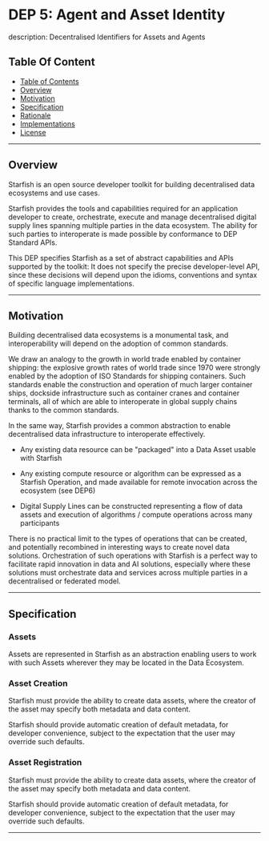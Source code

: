# DEP 5: Agent and Asset Identity
description: Decentralised Identifiers for Assets and Agents

## Table Of Content
   * [Table of Contents](#table-of-contents)
   * [Overview](#overview)
   * [Motivation](#motivation)
   * [Specification](#specification)
   * [Rationale](#rationale)
   * [Implementations](#implementations)
   * [License](#license)

---

## Overview
Starfish is an open source developer toolkit for building decentralised data ecosystems and use cases.

Starfish provides the tools and capabilities required for an application developer to create, orchestrate, execute and manage decentralised digital supply lines spanning multiple parties in the data ecosystem. The ability for such parties to interoperate is made possible by conformance to DEP Standard APIs.

This DEP specifies Starfish as a set of abstract capabilities and APIs supported by the toolkit: It does not specify the precise developer-level API, since these decisions will depend upon the idioms, conventions and syntax of specific language implementations.

---

## Motivation
Building decentralised data ecosystems is a monumental task, and interoperability will depend on the adoption of common standards.

We draw an analogy to the growth in world trade enabled by container shipping: the explosive growth rates of world trade since 1970 were strongly enabled by the adoption of ISO Standards for shipping containers. Such standards enable the construction and operation of much larger container ships, dockside infrastructure such as container cranes and container terminals, all of which are able to interoperate in global supply chains thanks to the common standards.

In the same way, Starfish provides a common abstraction to enable decentralised data infrastructure to interoperate effectively.

* Any existing data resource can be "packaged" into a Data Asset usable with Starfish

* Any existing compute resource or algorithm can be expressed as a Starfish Operation, and made available for remote invocation across the ecosystem (see DEP6)

* Digital Supply Lines can be constructed representing a flow of data assets and execution of algorithms / compute operations across many participants

There is no practical limit to the types of operations that can be created, and potentially recombined in interesting ways to create novel data solutions. Orchestration of such operations with Starfish is a perfect way to facilitate rapid innovation in data and AI solutions, especially where these solutions must orchestrate data and services across multiple parties in a decentralised or federated model.

---

## Specification

### Assets
Assets are represented in Starfish as an abstraction enabling users to work with such Assets wherever they may be located in the Data Ecosystem.

### Asset Creation
Starfish must provide the ability to create data assets, where the creator of the asset may specify both metadata and data content.

Starfish should provide automatic creation of default metadata, for developer convenience, subject to the expectation that the user may override such defaults.

### Asset Registration
Starfish must provide the ability to create data assets, where the creator of the asset may specify both metadata and data content.

Starfish should provide automatic creation of default metadata, for developer convenience, subject to the expectation that the user may override such defaults.

---



